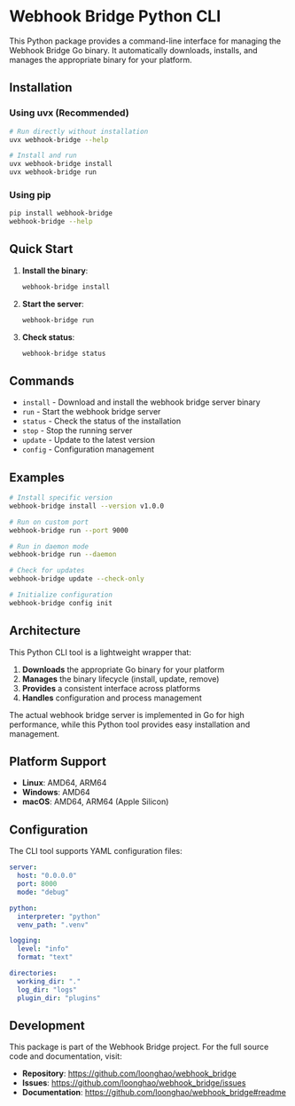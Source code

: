 # Webhook Bridge Python CLI

This Python package provides a command-line interface for managing the Webhook Bridge Go binary. It automatically downloads, installs, and manages the appropriate binary for your platform.

## Installation

### Using uvx (Recommended)
```bash
# Run directly without installation
uvx webhook-bridge --help

# Install and run
uvx webhook-bridge install
uvx webhook-bridge run
```

### Using pip
```bash
pip install webhook-bridge
webhook-bridge --help
```

## Quick Start

1. **Install the binary**:
   ```bash
   webhook-bridge install
   ```

2. **Start the server**:
   ```bash
   webhook-bridge run
   ```

3. **Check status**:
   ```bash
   webhook-bridge status
   ```

## Commands

- `install` - Download and install the webhook bridge server binary
- `run` - Start the webhook bridge server
- `status` - Check the status of the installation
- `stop` - Stop the running server
- `update` - Update to the latest version
- `config` - Configuration management

## Examples

```bash
# Install specific version
webhook-bridge install --version v1.0.0

# Run on custom port
webhook-bridge run --port 9000

# Run in daemon mode
webhook-bridge run --daemon

# Check for updates
webhook-bridge update --check-only

# Initialize configuration
webhook-bridge config init
```

## Architecture

This Python CLI tool is a lightweight wrapper that:

1. **Downloads** the appropriate Go binary for your platform
2. **Manages** the binary lifecycle (install, update, remove)
3. **Provides** a consistent interface across platforms
4. **Handles** configuration and process management

The actual webhook bridge server is implemented in Go for high performance, while this Python tool provides easy installation and management.

## Platform Support

- **Linux**: AMD64, ARM64
- **Windows**: AMD64
- **macOS**: AMD64, ARM64 (Apple Silicon)

## Configuration

The CLI tool supports YAML configuration files:

```yaml
server:
  host: "0.0.0.0"
  port: 8000
  mode: "debug"

python:
  interpreter: "python"
  venv_path: ".venv"

logging:
  level: "info"
  format: "text"

directories:
  working_dir: "."
  log_dir: "logs"
  plugin_dir: "plugins"
```

## Development

This package is part of the Webhook Bridge project. For the full source code and documentation, visit:

- **Repository**: https://github.com/loonghao/webhook_bridge
- **Issues**: https://github.com/loonghao/webhook_bridge/issues
- **Documentation**: https://github.com/loonghao/webhook_bridge#readme
